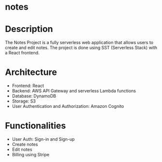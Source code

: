 # notes

# Description
The Notes Project is a fully serverless web application that allows users to create and edit notes. The project is done using SST (Serverless Stack) with a React frontend.

# Architecture
- Frontend: React
- Backend: AWS API Gateway and serverless Lambda functions
- Database: DynamoDB
- Storage: S3
- User Authentication and Authorization: Amazon Cognito

# Functionalities
- User Auth: Sign-in and Sign-up
- Create notes
- Edit notes
- Billing using Stripe

